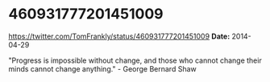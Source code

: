 # 460931777201451009
https://twitter.com/TomFrankly/status/460931777201451009
**Date:** 2014-04-29

"Progress is impossible without change, and those who cannot change their minds cannot change anything." - George Bernard Shaw
